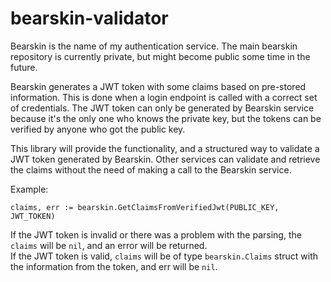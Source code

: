 # bearskin-validator

Bearskin is the name of my authentication service.
The main bearskin repository is currently private, but might become public some time in the future.

Bearskin generates a JWT token with some claims based on pre-stored information.
This is done when a login endpoint is called with a correct set of credentials.
The JWT token can only be generated by Bearskin service because it's the only one who knows the private key, but the tokens can be verified by anyone who got the public key.

This library will provide the functionality, and a structured way to validate a JWT token generated by Bearskin.
Other services can validate and retrieve the claims without the need of making a call to the Bearskin service.

Example:
```
claims, err := bearskin.GetClaimsFromVerifiedJwt(PUBLIC_KEY, JWT_TOKEN)
```
If the JWT token is invalid or there was a problem with the parsing, the `claims` will be `nil`, and an error will be returned.  
If the JWT token is valid, `claims` will be of type `bearskin.Claims` struct with the information from the token, and err will be `nil`.
